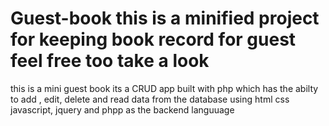# Guest-book this is a minified project for keeping book record for guest feel free too take a look
this is a mini guest book its a CRUD app built with php which has the abilty to add , edit, delete and read data from the database using html css javascript, jquery and phpp as the backend languuage
